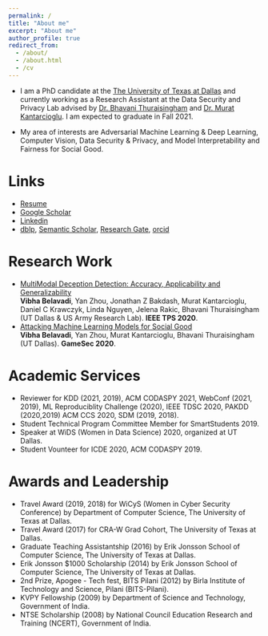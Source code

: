 ```yaml
---
permalink: /
title: "About me"
excerpt: "About me"
author_profile: true
redirect_from: 
  - /about/
  - /about.html
  - /cv
---
```



- I am a PhD candidate at the [The University of Texas at Dallas](https://www.utdallas.edu) and currently working as a Research Assistant at the Data Security and Privacy Lab advised by [Dr. Bhavani Thuraisingham](https://www.utdallas.edu/~bhavani.thuraisingham/) and [Dr. Murat Kantarcioglu](https://www.utdallas.edu/~muratk/). I am expected to graduate in Fall 2021.

- My area of interests are Adversarial Machine Learning & Deep Learning, Computer Vision, Data Security & Privacy, and Model Interpretability and Fairness for Social Good.

Links
======
- [Resume](https://vibhabelavadi.github.io/files/VibhaBelavadiResume.pdf)
- [Google Scholar](https://scholar.google.com/citations?user=6BAyYuwAAAAJ&hl=en)
- [Linkedin](https://www.linkedin.com/in/vibhabelavadi)
- [dblp](https://dblp.uni-trier.de/pid/282/0068.html), [Semantic Scholar](https://www.semanticscholar.org/author/Vibha-Belavadi/2045079863), [Research Gate](https://www.researchgate.net/profile/Vibha_Belavadi), [orcid](https://orcid.org/0000-0002-1244-7702)

Research Work
======
-	[MultiModal Deception Detection: Accuracy, Applicability and Generalizability](https://ieeexplore.ieee.org/abstract/document/9325368)<br/>
  <b>Vibha Belavadi</b>, Yan Zhou, Jonathan Z Bakdash, Murat Kantarcioglu, Daniel C Krawczyk, Linda Nguyen, Jelena Rakic, Bhavani Thuraisingham (UT Dallas & US Army Research Lab). <b>IEEE TPS 2020</b>.
-	[Attacking Machine Learning Models for Social Good](https://link.springer.com/chapter/10.1007/978-3-030-64793-3_25)<br/>
  **Vibha Belavadi**, Yan Zhou, Murat Kantarcioglu, Bhavani Thuraisingham (UT Dallas). <b>GameSec 2020</b>.

Academic Services
======
-	Reviewer for KDD (2021, 2019), ACM CODASPY 2021, WebConf (2021, 2019), ML Reproduciblity Challenge (2020), IEEE TDSC 2020, PAKDD (2020,2019) ACM CCS 2020, SDM (2019, 2018).
- Student Technical Program Committee Member for SmartStudents 2019.
- Speaker at WiDS (Women in Data Science) 2020, organized at UT Dallas.
- Student Vounteer for ICDE 2020, ACM CODASPY 2019.


Awards and Leadership
======
- Travel Award (2019, 2018) for WiCyS (Women in Cyber Security Conference) by Department of Computer Science, The University of Texas at Dallas.
- Travel Award (2017) for CRA-W Grad Cohort, The University of Texas at Dallas.
- Graduate Teaching Assistantship (2016) by Erik Jonsson School of Computer Science, The University of Texas at Dallas.
- Erik Jonsson $1000 Scholarship (2014) by Erik Jonsson School of Computer Science, The University of Texas at Dallas.
- 2nd Prize, Apogee - Tech fest, BITS Pilani (2012) by Birla Institute of Technology and Science, Pilani (BITS-Pilani).
- KVPY Fellowship (2009) by Department of Science and Technology, Government of India.
- NTSE Scholarship (2008) by National Council Education Research and Training (NCERT), Government of India.
